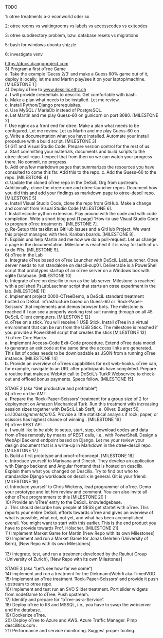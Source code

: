 TODO

1:
otree treatments a-z
econworld oder so

2:
otree rooms vs waitingrooms vs labels vs accesscodes vs exitcodes

3:
otree subdirectory problem,
bzw. database resets vs migrations

5:
bash for windows ubuntu shizzle

6:
investigate venv

https://docs.djangoproject.com <br />
3)	Program a first oTree Game<br />
a.	Take the example ‘Guess 2/3’ and make a Guess 60% game out of it, deploy it locally, let me and Martin play/see it on your laptop/machine. [MILESTONE 1 ]<br />
4)	Deploy oTree to www.descilix.ethz.ch<br />
a.	I will provide credentials to descilix. Get comfortable with bash.<br />
b.	Make a plan what needs to be installed. Let me review.<br />
c.	Install Python/Django prerequisites.<br />
d.	Use MySQL / MariaDb instead of PostgreSQL.<br />
e.	Let Martin and me play Guess-60 on gunicorn on port 8080. [MILESTONE 2]<br />
f.	Use nginx as a front end for otree. Make a plan what needs to be configured. Let me review. Let us Martin and me play Guess-60 on <br />
g.	Write a documentation what you have installed. Automate your install procedure with a build script. [MILESTONE 3]<br />
5)	GIT and Visual Studio Code. Prepare version control for the rest of us.<br />
a.	Start committing your materials, documents and build scripts to the otree-descil repo. I expect that from then on we can watch your progress there. No commit, no progress.<br />
b.	Add one/few markdown pages that summarizes the resources you have consulted to come this far. Add this to the repo.
c.	Add the Guess-60 to the repo. [MILESTONE 4]<br />
d.	Update the cloned oTree repo in the DeSciL Org from upstream. Additionally, clone the otree-core and otree-launcher repos. Document how you did this and add your findings as markdown page to otree-descil repo. [MILESTONE 5]<br />
e.	Install Visual Studio Code, clone the repo from GitHub. Make a change and commit from Visual Studio Code [MILESTONE 6]. <br />
f.	Install vscode python extension. Play around with the code and with code completion. Write a short blog post (1 page) ‘How-to use Visual Studio Code to program oTree treatments.’ [MILESTONE 7].<br />
g.	Re-Setup this tasklist as GitHub Issues and a GitHub Project. We want this project managed with their. Kanban boards. [MILESTONE 8].<br />
h.	Explain und help Martin and me how we do a pull-request. Let us change a page in the documentation. Milestone is reached if it is easy for both of us to do PRs. [MILESTONE 9].<br />
6)	oTree in the Lab<br />
a.	Integrate oTree based on oTree Launcher with DeSciL LabLauncher. Otree server needs to run standalone on descil-sup01. Deliverable is a PowerShell script that prototypes startup of an oTree server on a Windows box with sqlite Database. [MILESTONE 10]<br />
b.	Integrate oTree on descilix to run as the lab server. Milestone is reached with a polished PsLabLauchner script that starts an otree experiment in the lab. [MILESTONE 11]<br />
c.	Implement project 0000-OTreeDemo, a DeSciL standard treatment hosted on DeSciL infrastructure based on Guess-60 or ‘Rock-Paper-Scissors’ that implements and demos browser bots. The milestone is reached if I can see a properly working test suit running through on all 45 DeSciL Client computers. [MILESTONE 12]<br />
d.	oTree on a stick. You will receive 1 USB Stick. Install oTree in a virtual environment that can be run from the USB Stick. The milestone is reached if you provide a PowerShell script that creates the stick [MILESTONE 13]<br />
7)	oTree Core Hacks<br />
a.	Implement Access-Code Exit-Code procedure. Extend oTree data model to generate an exit code at the same time the access links are generated. This list of codes needs to be downloadable as JSON from a running oTree instance. [MILESTONE 14]<br />
b.	Provide an overview of oTrees capabilities for exit web-hooks. oTree can, for example, navigate to an URL after participants have completed. Prepare a routine that makes a WebApi call to DeSciL’s TurkR Webservice to check-out and offload bonus payments. Specs follow. [MILESTONE 15]<br />

STAGE 2 (aka “Get productive and profitable”)<br />
8)	oTree on the AMT<br />
a.	Prepare the ‘Rock-Paper-Scissors’ treatment for a group size of 2 for deployment on Amazon Mechanical Turk. Run this treatment with increasing session sizes together with DeSciL Lab Staff, i.e. Oliver. Budget 50$, i.e. 100 assignments for 0.5$. Provide a little statistical analysis if rock, paper, or scissors has highest chance of winning . [MILESTONE 16]<br />
9)	oTree REST API<br />
a.	I would like to be able to setup, start, stop, download codes and data from oTree remotely by means of REST calls, i.e., with PowerShell. Design a WebApi Backend endpoint based on Django. Let me your review your design document that is a write-up in Markdown in the otree-descil repo. [MILESTONE 17]<br />
b.	Build a first prototype and proof-of-concept. [MILESTONE 18]<br />
c.	Introduce yourself to Mariyana and Dinesh. They develop an application with Django backend and Angular frontend that is hosted on descilix. Explain them what you changed on Descilix. Try to find out who to standardize Django workloads on descilix in general. Git is your friend. [MILESTONE 19]<br />
d.	Introduce yourself to Chris Wickens, lead programmer of oTree. Demo your prototype and let him review and comment. You can also invite all other oTree programmers to this [MILESTONE 20 ]<br />
10)	Provide an ‘oTree’ entry to the DeSciL knowledgebase.<br />
a.	This should describe how people at GESS get startet with oTree. This reports your entire DeSciL efforts towards oTree and gives an overview of what is possible, what not, not yet, and what has been accomplished overall. You might want to start with this earlier. This is the end product you have to provide towards Prof. Hölscher. [MILESTONE 21].<br />
11)	Implement Market Game for Martin [New Repo with its own Milestones]<br />
12)	Implement and run a Market Game for Jonas Gehrlein (University of Bern), [New Repo with its own Milestones]<br /><br />
13)	Integrate, test, and run a treatment developed by the Rauhut Group (University of Zurich), [New Repo with its own Milestones]<br />

STAGE 3 (aka “Let’s see how far we come”)<br />
14)	Implement and run a treatment for the Diekmann/Wehrli aka TimedVOD.<br />
15)	Implement an oTree treatment ‘Rock-Paper-Scissors’ and provide it push upstream to otree repo.<br />
16)	Implement and test run an SVO Slider treatment. Port slider widgets from nodeGame to oTree. Push upstream.<br />
17)	Identify and prepare for “oTree-as-a-Service”. <br />
18)	Deploy oTree to IIS and MSSQL, i.e., you have to swap the webserver and the database.<br />
19)	Dockerize oTree.<br />
20)	Deploy oTree to Azure and AWS. Azure Traffic Manager. Pimp descilitics.com .<br />
21)	Performance and service monitoring. Suggest proper tooling.<br />

